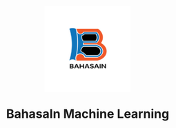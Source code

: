 <h1 align="center">
  <img align="center" src="images\bahasain.png"  width="200" height="200"></img>
<br><br>
BahasaIn Machine Learning
</h1>

